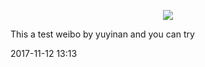<p align="center"><img src="https://laravel.com/assets/img/components/logo-laravel.svg"></p>

This a test weibo by yuyinan and you can try

2017-11-12 13:13

